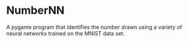 # NumberNN
A pygame program that identifies the number drawn using a variety of neural networks trained on the MNIST data set.
